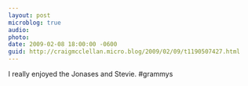 ```yaml
---
layout: post
microblog: true
audio: 
photo: 
date: 2009-02-08 18:00:00 -0600
guid: http://craigmcclellan.micro.blog/2009/02/09/t1190507427.html
---
```

I really enjoyed the Jonases and Stevie. #grammys

